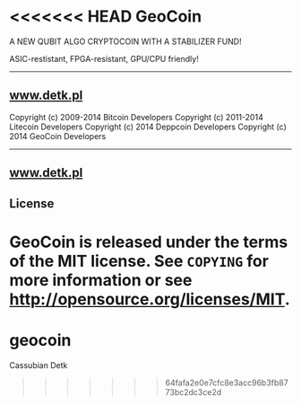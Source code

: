 <<<<<<< HEAD
GeoCoin
================================
A NEW QUBIT ALGO CRYPTOCOIN WITH A STABILIZER FUND!

ASIC-restistant, FPGA-resistant, GPU/CPU friendly!

----------------
www.detk.pl
----------------

Copyright (c) 2009-2014 Bitcoin Developers
Copyright (c) 2011-2014 Litecoin Developers
Copyright (c) 2014 Deppcoin Developers
Copyright (c) 2014 GeoCoin Developers

----------------
www.detk.pl
----------------

License
-------

GeoCoin is released under the terms of the MIT license. See `COPYING` for more
information or see http://opensource.org/licenses/MIT.
=======
geocoin
========

Cassubian Detk
>>>>>>> 64fafa2e0e7cfc8e3acc96b3fb8773bc2dc3ce2d
